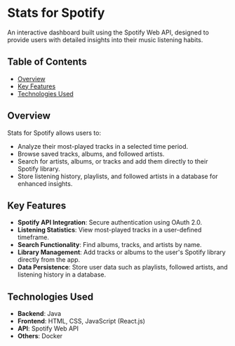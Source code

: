 # Stats for Spotify

An interactive dashboard built using the Spotify Web API, designed to provide users with detailed insights into their music listening habits.

## Table of Contents
- [Overview](#overview)
- [Key Features](#key-features)
- [Technologies Used](#technologies-used)

## Overview

Stats for Spotify allows users to:
- Analyze their most-played tracks in a selected time period.
- Browse saved tracks, albums, and followed artists.
- Search for artists, albums, or tracks and add them directly to their Spotify library.
- Store listening history, playlists, and followed artists in a database for enhanced insights.

## Key Features
- **Spotify API Integration**: Secure authentication using OAuth 2.0.
- **Listening Statistics**: View most-played tracks in a user-defined timeframe.
- **Search Functionality**: Find albums, tracks, and artists by name.
- **Library Management**: Add tracks or albums to the user's Spotify library directly from the app.
- **Data Persistence**: Store user data such as playlists, followed artists, and listening history in a database.

## Technologies Used
- **Backend**: Java
- **Frontend**: HTML, CSS, JavaScript (React.js)
- **API**: Spotify Web API
- **Others**: Docker

